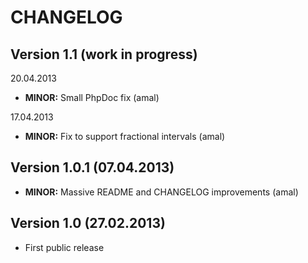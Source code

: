 CHANGELOG
=========

## Version 1.1 (work in progress)


20.04.2013
- **MINOR:** Small PhpDoc fix (amal)

17.04.2013
- **MINOR:** Fix to support fractional intervals (amal)


## Version 1.0.1 (07.04.2013)
- **MINOR:** Massive README and CHANGELOG improvements (amal)


## Version 1.0 (27.02.2013)
- First public release
